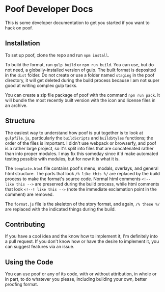 # Poof Developer Docs

This is some developer documentation to get you started if you want to hack on poof.

## Installation

To set up poof, clone the repo and run `npm install`.

To build the format, run `gulp build` or `npm run build`. You can use, but do not need, a globally-installed version of gulp. The built format is deposited in the `dist` folder. Do not create or use a folder named `staging` in the poof directory, it will get deleted during the build process because I am not super good at writing complex gulp tasks.

You can create a zip file package of poof with the command `npm run pack`. It will bundle the most recently built version with the icon and license files in an archive.

## Structure

The easiest way to understand how poof is put together is to look at `gulpfile.js`, particularly the `buildScripts` and `buildStyles` functions; the order of the files is important. I didn't use webpack or browserfy, and poof is a rather large project, so it's split into files that are concatenated rather than into proper modules. I may fix this someday since it'd make automated testing possible with modules, but for now it is what it is.

The `template.html` file contains poof's menu, modals, overlays, and general html structure. The parts that look `/% like this %/` are replaced by the build process to make the format's source code.  Normal html comments `<!-- like this -->` are preserved during the build process, while html comments that look `<!--! like this -->` (note the immediate exclamation point in the comment) are removed.

The `format.js` file is the skeleton of the story format, and again, `/% these %/` are replaced with the indicated things during the build.

## Contributing

If you have a cool idea and the know how to implement it, I'm definitely into a pull request. If you don't know how or have the desire to implement it, you can suggest features via an issue.

## Using the Code

You can use poof or any of its code, with or without attribution, in whole or in part, to do whatever you please, including building your own, better proofing format.